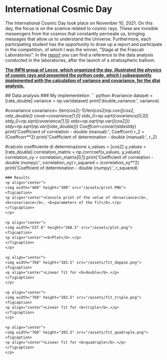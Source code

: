 # International Cosmic Day
The International Cosmic Day took place on November 10, 2021. On this day, the focus is on the science related to cosmic rays. These are invisible messengers from the cosmos that constantly permeate us, bringing messages that allow us to understand the Universe. 
Furthermore, each participating student has the opportunity to draw up a report and participate in the competition, of which I was the winner, "Stage at the Frascati Laboratories".
In the <a href="Relation.pdf">report</a> you can find a reference to the data analysis conducted in the laboratories, after the launch of a stratospheric balloon. <br>
<p><b><u>The INFN group of Lecce, which organized the day, illustrated the physics of cosmic rays and presented the python code, which I subsequently implemented with the calculation of variance and covariance, for the dtai analysis.</u></b></p>
## Data analysis
### My implementetion
``` python
#variance
dataset = [rate_double]
variance = np.var(dataset)
print('double_variance:', variance)

#covariance
covariance= (len(cos2)-1)/len(cos2)*np.cov([cos2, rate_double]) 
covar=covariance[1,0]
stdx_0=np.sqrt(covariance[0,0])
stdy_0=np.sqrt(covariance[1,1])
stdx=np.sqrt(np.var([cos2]))
stdy=np.sqrt(np.var([rate_double]))
Coeffcorr=covar/(stdx*stdy)
print('Coefficient of correlation - double (manual):', Coeffcorr)
r_2 = (Coeffcorr**2) 
print('Coefficient of determination - double (manual):', r_2)

#calcolo coefficiente di determinazione
x_values = [cos2]
y_values = [rate_double]
correlation_matrix = np.corrcoef(x_values, y_values)
correlation_xy = correlation_matrix[0,1]
print('Coefficient of correlation - double (numpy):', correlation_xy)
r_squared = (correlation_xy**2) 
print('Coeffcient of determination - double (numpy):', r_squared)
``` 
### Results 
<p align="center">
<img width="460" height="300" src="/assets/print.PNG">
<figcaption>
<p align="center">Console print of the value of <b>variance</b>, <b>covariance</b>, <b>parameters of the fit</b>.</p>
</figcaption>
</p>

<p align="center">
<img width="537.6" height="268.5" src="/assets/plot.png">
<figcaption>
<p align="center"><b>Plot</b>.</p>
</figcaption>
</p>

<p align="center">
<img width="768" height="383.5" src="/assets/fit_doppie.png">
<figcaption>
<p align="center">Linear fit for <b>double</b>.</p>
</figcaption>
</p>

<p align="center">
<img width="768" height="383.5" src="/assets/fit_triple.png">
<figcaption>
<p align="center">Linear fit for <b>triple</b>.</p>
</figcaption>
</p>

<p align="center">
<img width="768" height="383.5" src="/assets/fit_quadruple.png">
<figcaption>
<p align="center">Linear fit for <b>quadruple</b>.</p>
</figcaption>
</p>
